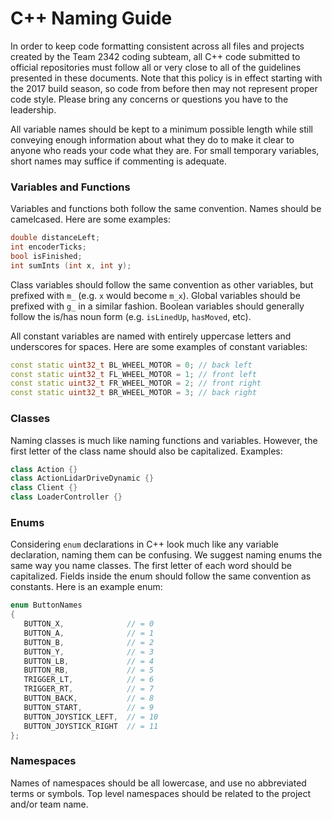 # C++ Naming Guide

In order to keep code formatting consistent across all files and projects created by the Team 2342 coding subteam, all C++ code submitted to official repositories must follow all or very close to all of the guidelines presented in these documents. Note that this policy is in effect starting with the 2017 build season, so code from before then may not represent proper code style. Please bring any concerns or questions you have to the leadership.

All variable names should be kept to a minimum possible length while still conveying enough information about what they do to make it clear to anyone who reads your code what they are. For small temporary variables, short names may suffice if commenting is adequate.

### Variables and Functions

Variables and functions both follow the same convention. Names should be camelcased. Here are some examples:

```C++
double distanceLeft;
int encoderTicks;
bool isFinished;
int sumInts (int x, int y);
```

Class variables should follow the same convention as other variables, but prefixed with `m_` (e.g. `x` would become `m_x`). Global variables should be prefixed with `g_` in a similar fashion. Boolean variables should generally follow the is/has noun form (e.g. `isLinedUp`, `hasMoved`, etc).

All constant variables are named with entirely uppercase letters and underscores for spaces. Here are some examples of constant variables:

```C++
const static uint32_t BL_WHEEL_MOTOR = 0; // back left
const static uint32_t FL_WHEEL_MOTOR = 1; // front left
const static uint32_t FR_WHEEL_MOTOR = 2; // front right
const static uint32_t BR_WHEEL_MOTOR = 3; // back right
```

### Classes

Naming classes is much like naming functions and variables. However, the first letter of the class name should also be capitalized. Examples:

```C++
class Action {}
class ActionLidarDriveDynamic {}
class Client {}
class LoaderController {}
```

### Enums

Considering `enum` declarations in C++ look much like any variable declaration, naming them can be confusing. We suggest naming enums the same way you name classes. The first letter of each word should be capitalized. Fields inside the enum should follow the same convention as constants. Here is an example enum:

```C++
enum ButtonNames 
{
   BUTTON_X,              // = 0
   BUTTON_A,              // = 1
   BUTTON_B,              // = 2
   BUTTON_Y,              // = 3
   BUTTON_LB,             // = 4
   BUTTON_RB,             // = 5
   TRIGGER_LT,            // = 6
   TRIGGER_RT,            // = 7
   BUTTON_BACK,           // = 8
   BUTTON_START,          // = 9
   BUTTON_JOYSTICK_LEFT,  // = 10
   BUTTON_JOYSTICK_RIGHT  // = 11
};
```

### Namespaces

Names of namespaces should be all lowercase, and use no abbreviated terms or symbols. Top level namespaces should be related to the project and/or team name.
